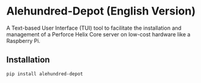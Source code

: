 # Alehundred-Depot (English Version)

A Text-based User Interface (TUI) tool to facilitate the installation and management of a Perforce Helix Core server on low-cost hardware like a Raspberry Pi.

## Installation

```bash
pip install alehundred-depot